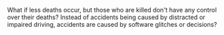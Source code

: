 ---
---

What if less deaths occur, but those who are killed don't have any control over their deaths? Instead of accidents being caused by distracted or impaired driving, accidents are caused by software glitches or decisions?
